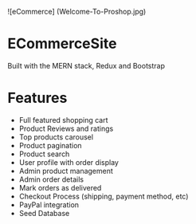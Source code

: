![eCommerce] (Welcome-To-Proshop.jpg)

# ECommerceSite

Built with the MERN stack, Redux and Bootstrap

# Features
  - Full featured shopping cart   
  - Product Reviews and ratings
  - Top products carousel       
  - Product pagination
  - Product search                
  - User profile with order display
  - Admin product management      
  - Admin order details
  - Mark orders as delivered     
  - Checkout Process (shipping, payment method, etc)
  - PayPal integration            
  - Seed Database
